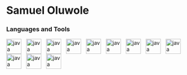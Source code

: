 # Samuel Oluwole

### Languages and Tools
<img align="left" alt="java" width="40px" style="padding-right:10px;" src="https://cdn.jsdelivr.net/gh/devicons/devicon/icons/python/python-original-wordmark.svg" />
<img align="left" alt="java" width="40px" style="padding-right:10px;" src="https://cdn.jsdelivr.net/gh/devicons/devicon/icons/html5/html5-original-wordmark.svg" />
<img align="left" alt="java" width="40px" style="padding-right:10px;" src="https://cdn.jsdelivr.net/gh/devicons/devicon/icons/css3/css3-original-wordmark.svg" />
<img align="left" alt="java" width="40px" style="padding-right:10px;" src="https://cdn.jsdelivr.net/gh/devicons/devicon/icons/javascript/javascript-original.svg" />
<img align="left" alt="java" width="40px" style="padding-right:10px;" src="https://cdn.jsdelivr.net/gh/devicons/devicon/icons/sqlalchemy/sqlalchemy-original-wordmark.svg" />         
<img align="left" alt="java" width="40px" style="padding-right:10px;" src="https://cdn.jsdelivr.net/gh/devicons/devicon/icons/flask/flask-original-wordmark.svg" />                
<img align="left" alt="java" width="40px" style="padding-right:10px;" src="https://cdn.jsdelivr.net/gh/devicons/devicon/icons/fastapi/fastapi-original-wordmark.svg" />
<img align="left" alt="java" width="40px" style="padding-right:10px;" src="https://cdn.jsdelivr.net/gh/devicons/devicon/icons/github/github-original-wordmark.svg" />
<img align="left" alt="java" width="40px" style="padding-right:10px;" src="https://cdn.jsdelivr.net/gh/devicons/devicon/icons/nodejs/nodejs-original-wordmark.svg" />         
<img align="left" alt="java" width="40px" style="padding-right:10px;" src="https://cdn.jsdelivr.net/gh/devicons/devicon/icons/react/react-original-wordmark.svg" />
<img align="left" alt="java" width="40px" style="padding-right:10px;" src="https://cdn.jsdelivr.net/gh/devicons/devicon/icons/java/java-original-wordmark.svg" />     
<img align="left" alt="java" width="40px" style="padding-right:10px;" src="https://cdn.jsdelivr.net/gh/devicons/devicon/icons/mongodb/mongodb-original-wordmark.svg" />

          
          
          

<!--
**samueloluwoleb/samueloluwoleb** is a ✨ _special_ ✨ repository because its `README.md` (this file) appears on your GitHub profile.

Here are some ideas to get you started:

- 🔭 I’m currently working on ...
- 🌱 I’m currently learning ...
- 👯 I’m looking to collaborate on ...
- 🤔 I’m looking for help with ...
- 💬 Ask me about ...
- 📫 How to reach me: ...
- 😄 Pronouns: ...
- ⚡ Fun fact: ...
-->
